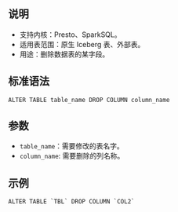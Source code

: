## 说明
- 支持内核：Presto、SparkSQL。
- 适用表范围：原生 Iceberg 表、外部表。
- 用途：删除数据表的某字段。

## 标准语法
```
ALTER TABLE table_name DROP COLUMN column_name
```


## 参数
- `table_name`：需要修改的表名字。
- `column_name`: 需要删除的列名称。

## 示例
```
ALTER TABLE `TBL` DROP COLUMN `COL2`
```



